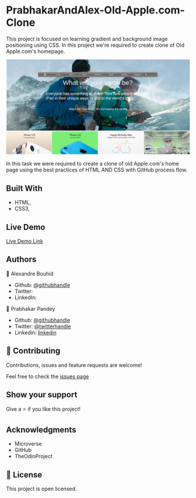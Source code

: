 # PrabhakarAndAlex-Old-Apple.com-Clone
This project is focused on learning gradient and background image positioning using CSS. In this project we're required to create clone of Old Apple.com's homepage.

![screenshot](images/siteCloneOldApple.png)

In this task we were required to create a clone of old Apple.com's home page using the best practices of HTML AND CSS with GitHub process flow.

## Built With

- HTML,
- CSS3,

## Live Demo

[Live Demo Link](https://rawcdn.githack.com/Prabhakarzx/PrabhakarAndAlex-Old-Apple.com-Clone/58f31b46f5a16dfc8c0956462d6c8a71ab47af62/Index.html)


## Authors

👤 Alexandre Bouhid

- Github: [@githubhandle](https://github.com/abouhid)
- Twitter:
- LinkedIn:

👤 Prabhakar Pandey

- Github: [@githubhandle](https://github.com/Prabhakarzx)
- Twitter: [@twitterhandle](https://twitter.com/prabhakarzx)
- Linkedin: [linkedin](https://www.linkedin.com/in/prabhakarzx/)

## 🤝 Contributing

Contributions, issues and feature requests are welcome!

Feel free to check the [issues page](https://github.com/Prabhakarzx/PrabhakarAndAlex-Old-Apple.com-Clone/issues)

## Show your support

Give a ⭐️ if you like this project!

## Acknowledgments

- Microverse
- GitHub
- TheOdinProject

## 📝 License

This project is open licensed.
